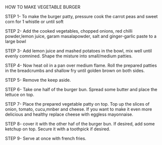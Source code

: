 HOW TO MAKE VEGETABLE BURGER

STEP 1-
To make the burger patty, pressure cook the carrot peas and sweet corn for 1 whistle or until soft 

STEP 2-
Add the cooked vegetables, chopped onions, red chilli powder,lemon juice, garam masalapowder, salt and ginger-garlic paste to a large bowl

STEP 3- 
Add lemon juice and mashed potatoes in the bowl, mix well until evenly comnined. Shape the misture into small/medium patties.

STEP 4-
Now heat oil in a pan over medium flame. Roll the prepared patties in the breadcrumbs and shallow fry until golden brown on both sides.

STEP 5-
Remove the keep aside.

STEP 6-
Take one half of the burger bun. Spread some butter and place the lettuce on top.

STEP 7-
Place the prepared vegetable patty on top. Top up the slices of onion, tomato, cucu,mnber and cheese. If you want to make it even more delicious and healthy replace cheese with eggless mayonnaise.

STEP 8-
cover it with the other haf of the burger bun. If desired, add some ketchup on top. Secure it with a toothpick if desired.

STEP 9-
Serve at once with french fries.